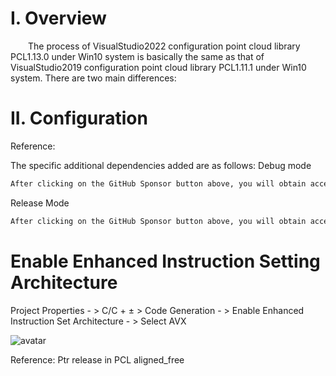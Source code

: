 #  I. Overview 

   The process of VisualStudio2022 configuration point cloud library PCL1.13.0 under Win10 system is basically the same as that of VisualStudio2019 configuration point cloud library PCL1.11.1 under Win10 system. There are two main differences: 

#  II. Configuration 

 Reference: 

 The specific additional dependencies added are as follows: Debug mode 

  ```python  
After clicking on the GitHub Sponsor button above, you will obtain access permissions to my private code repository ( https://github.com/slowlon/my_code_bar ) to view this blog code. By searching the code number of this blog, you can find the code you need, code number is: 2024020309574288562
  ```  
 Release Mode 

  ```python  
After clicking on the GitHub Sponsor button above, you will obtain access permissions to my private code repository ( https://github.com/slowlon/my_code_bar ) to view this blog code. By searching the code number of this blog, you can find the code you need, code number is: 2024020309574288562
  ```  
#  Enable Enhanced Instruction Setting Architecture 

 Project Properties - > C/C + ± > Code Generation - > Enable Enhanced Instruction Set Architecture - > Select AVX 

 ![avatar]( f195e4f093b74762bda4cc13e22089cd.png) 

  Reference: Ptr release in PCL aligned_free 

